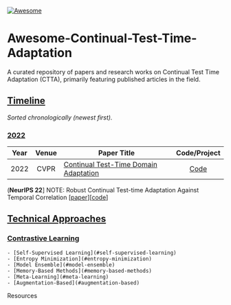 [![Awesome](https://awesome.re/badge.svg)](https://awesome.re)
# Awesome-Continual-Test-Time-Adaptation
A curated repository of papers and research works on Continual Test Time Adaptation (CTTA), primarily featuring published articles in the field.

## [Timeline](#timeline)
*Sorted chronologically (newest first).*  
    
### [2022](#2022)
|Year|Venue|Paper Title|Code/Project|
|:-:|:-:|-|:-:|
|2022|CVPR|[Continual Test-Time Domain Adaptation](https://arxiv.org/abs/2203.13591)|[Code](https://github.com/qinenergy/cotta)|


(**NeurIPS 22**] NOTE: Robust Continual Test-time Adaptation Against Temporal Correlation  [[paper](https://arxiv.org/pdf/2208.05117.pdf)][[code](https://github.com/TaesikGong/NOTE)]  
    
## [Technical Approaches](#technical-approaches)

### [Contrastive Learning](#contrastive-learning)
    - [Self-Supervised Learning](#self-supervised-learning)
    - [Entropy Minimization](#entropy-minimization)
    - [Model Ensemble](#model-ensemble)
    - [Memory-Based Methods](#memory-based-methods)
    - [Meta-Learning](#meta-learning)
    - [Augmentation-Based](#augmentation-based)

Resources
